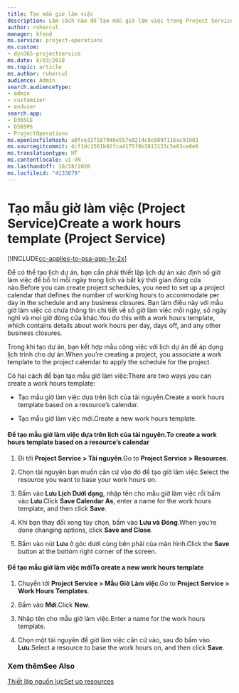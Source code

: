 ```yaml
---
title: Tạo mẫu giờ làm việc
description: Làm cách nào để tạo mẫu giờ làm việc trong Project Service
author: ruhercul
manager: kfend
ms.service: project-operations
ms.custom:
- dyn365-projectservice
ms.date: 8/03/2018
ms.topic: article
ms.author: ruhercul
audience: Admin
search.audienceType:
- admin
- customizer
- enduser
search.app:
- D365CE
- D365PS
- ProjectOperations
ms.openlocfilehash: a0fce327587940e557e0214c8c0897116ac91901
ms.sourcegitcommit: 4cf1dc1561b92fca4175f0b3813133c5e63ce8e6
ms.translationtype: HT
ms.contentlocale: vi-VN
ms.lasthandoff: 10/28/2020
ms.locfileid: "4133079"
---
```

# <a name="create-a-work-hours-template-project-service"></a><span data-ttu-id="8eac0-103">Tạo mẫu giờ làm việc (Project Service)</span><span class="sxs-lookup"><span data-stu-id="8eac0-103">Create a work hours template (Project Service)</span></span>

[!INCLUDE[cc-applies-to-psa-app-1x-2x](../includes/cc-applies-to-psa-app-1x-2x.md)]

<span data-ttu-id="8eac0-104">Để có thể tạo lịch dự án, bạn cần phải thiết lập lịch dự án xác định số giờ làm việc để bố trí mỗi ngày trong lịch và bất kỳ thời gian đóng cửa nào.</span><span class="sxs-lookup"><span data-stu-id="8eac0-104">Before you can create project schedules, you need to set up a project calendar that defines the number of working hours to accommodate per day in the schedule and any business closures.</span></span> <span data-ttu-id="8eac0-105">Bạn làm điều này với mẫu giờ làm việc có chứa thông tin chi tiết về số giờ làm việc mỗi ngày, số ngày nghỉ và mọi giờ đóng cửa khác.</span><span class="sxs-lookup"><span data-stu-id="8eac0-105">You do this with a work hours template, which contains details about work hours per day, days off, and any other business closures.</span></span>  
  
 <span data-ttu-id="8eac0-106">Trong khi tạo dự án, bạn kết hợp mẫu công việc với lịch dự án để áp dụng lịch trình cho dự án.</span><span class="sxs-lookup"><span data-stu-id="8eac0-106">When you’re creating a project, you associate a work template to the project calendar to apply the schedule for the project.</span></span>  
  
 <span data-ttu-id="8eac0-107">Có hai cách để bạn tạo mẫu giờ làm việc:</span><span class="sxs-lookup"><span data-stu-id="8eac0-107">There are two ways you can create a work hours template:</span></span>  
  
-   <span data-ttu-id="8eac0-108">Tạo mẫu giờ làm việc dựa trên lịch của tài nguyên.</span><span class="sxs-lookup"><span data-stu-id="8eac0-108">Create a work hours template based on a resource’s calendar.</span></span>  
  
-   <span data-ttu-id="8eac0-109">Tạo mẫu giờ làm việc mới.</span><span class="sxs-lookup"><span data-stu-id="8eac0-109">Create a new work hours template.</span></span>  
  
#### <a name="to-create-a-work-hours-template-based-on-a-resources-calendar"></a><span data-ttu-id="8eac0-110">Để tạo mẫu giờ làm việc dựa trên lịch của tài nguyên.</span><span class="sxs-lookup"><span data-stu-id="8eac0-110">To create a work hours template based on a resource’s calendar</span></span>  
  
1.  <span data-ttu-id="8eac0-111">Đi tới **Project Service > Tài nguyên**.</span><span class="sxs-lookup"><span data-stu-id="8eac0-111">Go to **Project Service > Resources**.</span></span>  
  
2.  <span data-ttu-id="8eac0-112">Chọn tài nguyên bạn muốn căn cứ vào đó để tạo giờ làm việc.</span><span class="sxs-lookup"><span data-stu-id="8eac0-112">Select the resource you want to base your work hours on.</span></span>  
  
3.  <span data-ttu-id="8eac0-113">Bấm vào **Lưu Lịch Dưới dạng**, nhập tên cho mẫu giờ làm việc rồi bấm vào **Lưu**.</span><span class="sxs-lookup"><span data-stu-id="8eac0-113">Click **Save Calendar As**, enter a name for the work hours template, and then click **Save**.</span></span>  
  
4.  <span data-ttu-id="8eac0-114">Khi bạn thay đổi xong tùy chọn, bấm vào **Lưu và Đóng**.</span><span class="sxs-lookup"><span data-stu-id="8eac0-114">When you’re done changing options, click **Save and Close**.</span></span>  
  
5.  <span data-ttu-id="8eac0-115">Bấm vào nút **Lưu** ở góc dưới cùng bên phải của màn hình.</span><span class="sxs-lookup"><span data-stu-id="8eac0-115">Click the **Save** button at the bottom right corner of the screen.</span></span>  
  
#### <a name="to-create-a-new-work-hours-template"></a><span data-ttu-id="8eac0-116">Để tạo mẫu giờ làm việc mới</span><span class="sxs-lookup"><span data-stu-id="8eac0-116">To create a new work hours template</span></span>  
  
1.  <span data-ttu-id="8eac0-117">Chuyển tới **Project Service > Mẫu Giờ Làm việc**.</span><span class="sxs-lookup"><span data-stu-id="8eac0-117">Go to **Project Service > Work Hours Templates**.</span></span>  
  
2.  <span data-ttu-id="8eac0-118">Bấm vào **Mới**.</span><span class="sxs-lookup"><span data-stu-id="8eac0-118">Click **New**.</span></span>  
  
3.  <span data-ttu-id="8eac0-119">Nhập tên cho mẫu giờ làm việc.</span><span class="sxs-lookup"><span data-stu-id="8eac0-119">Enter a name for the work hours template.</span></span>  
  
4.  <span data-ttu-id="8eac0-120">Chọn một tài nguyên để giờ làm việc căn cứ vào, sau đó bấm vào **Lưu**.</span><span class="sxs-lookup"><span data-stu-id="8eac0-120">Select a resource to base the work hours on, and then click **Save**.</span></span>  
  
### <a name="see-also"></a><span data-ttu-id="8eac0-121">Xem thêm</span><span class="sxs-lookup"><span data-stu-id="8eac0-121">See Also</span></span>  
 [<span data-ttu-id="8eac0-122">Thiết lập nguồn lực</span><span class="sxs-lookup"><span data-stu-id="8eac0-122">Set up resources</span></span>](../psa/set-up-resources.md)
